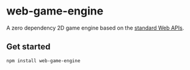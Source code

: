 # web-game-engine

A zero dependency 2D game engine based on the [standard Web APIs](https://developer.mozilla.org/en-US/docs/Web/API).

## Get started

```console
npm install web-game-engine
```
